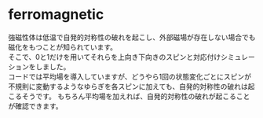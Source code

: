 # ferromagnetic
強磁性体は低温で自発的対称性の破れを起こし、外部磁場が存在しない場合でも磁化をもつことが知られています。  
そこで、0と1だけを用いてそれらを上向き下向きのスピンと対応付けシミュレーションをしました。  
コードでは平均場を導入していますが、どうやら1回の状態変化ごとにスピンが不規則に変動するようなゆらぎを各スピンに加えても、自発的対称性の破れは起こるそうです。
もちろん平均場を加えれば、自発的対称性の破れが起こることが確認できます。



